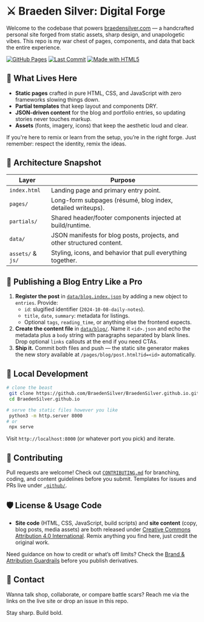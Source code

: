 # ⚔️ Braeden Silver: Digital Forge

Welcome to the codebase that powers [braedensilver.com](https://braedensilver.com) — a handcrafted personal site forged from static assets, sharp design, and unapologetic vibes. This repo is my war chest of pages, components, and data that back the entire experience.

[![GitHub Pages](https://img.shields.io/badge/hosted%20on-GitHub%20Pages-111?logo=github)](https://braedensilver.github.io/)
[![Last Commit](https://img.shields.io/github/last-commit/BraedenSilver/BraedenSilver.github.io?color=ff4d5a)](https://github.com/BraedenSilver/BraedenSilver.github.io/commits/main)
[![Made with HTML5](https://img.shields.io/badge/made%20with-HTML5-e96228?logo=html5&logoColor=white)](https://developer.mozilla.org/en-US/docs/Web/Guide/HTML/HTML5)

## 🔮 What Lives Here
- **Static pages** crafted in pure HTML, CSS, and JavaScript with zero frameworks slowing things down.
- **Partial templates** that keep layout and components DRY.
- **JSON-driven content** for the blog and portfolio entries, so updating stories never touches markup.
- **Assets** (fonts, imagery, icons) that keep the aesthetic loud and clear.

If you're here to remix or learn from the setup, you’re in the right forge. Just remember: respect the identity, remix the ideas.

## 🧠 Architecture Snapshot
| Layer | Purpose |
| --- | --- |
| `index.html` | Landing page and primary entry point. |
| `pages/` | Long-form subpages (résumé, blog index, detailed writeups). |
| `partials/` | Shared header/footer components injected at build/runtime. |
| `data/` | JSON manifests for blog posts, projects, and other structured content. |
| `assets/` & `js/` | Styling, icons, and behavior that pull everything together. |

## 📝 Publishing a Blog Entry Like a Pro
1. **Register the post** in [`data/blog.index.json`](data/blog.index.json) by adding a new object to `entries`. Provide:
   - `id`: slugified identifier (`2024-10-08-daily-notes`).
   - `title`, `date`, `summary`: metadata for listings.
   - Optional `tags`, `reading_time`, or anything else the frontend expects.
2. **Create the content file** in [`data/blog/`](data/blog). Name it `<id>.json` and echo the metadata plus a `body` string with paragraphs separated by blank lines. Drop optional `links` callouts at the end if you need CTAs.
3. **Ship it.** Commit both files and push — the static site generator makes the new story available at `/pages/blog/post.html?id=<id>` automatically.

## 🚀 Local Development
```bash
# clone the beast
 git clone https://github.com/BraedenSilver/BraedenSilver.github.io.git
 cd BraedenSilver.github.io

# serve the static files however you like
 python3 -m http.server 8000
# or
 npx serve
```
Visit `http://localhost:8000` (or whatever port you pick) and iterate.

## 🤝 Contributing
Pull requests are welcome! Check out [`CONTRIBUTING.md`](CONTRIBUTING.md) for branching, coding, and content guidelines before you submit. Templates for issues and PRs live under [`.github/`](.github/).

## 🛡 License & Usage Code
- **Site code** (HTML, CSS, JavaScript, build scripts) and **site content** (copy, blog posts, media assets) are both released under [Creative Commons Attribution 4.0 International](LICENSE). Remix anything you find here, just credit the original work.

Need guidance on how to credit or what’s off limits? Check the [Brand & Attribution Guardrails](BRAND_GUIDE.md) before you publish derivatives.

## 💬 Contact
Wanna talk shop, collaborate, or compare battle scars? Reach me via the links on the live site or drop an issue in this repo.

Stay sharp. Build bold.
